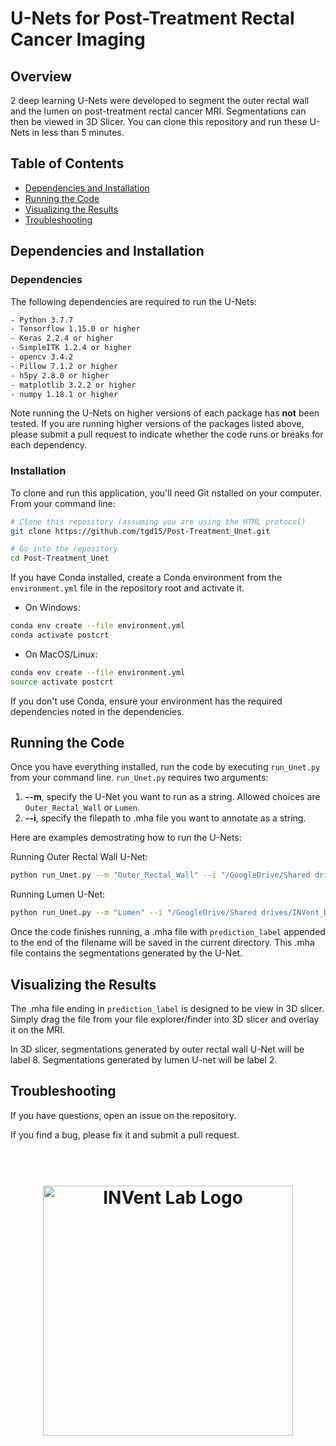 # U-Nets for Post-Treatment Rectal Cancer Imaging

## Overview

2 deep learning U-Nets were developed to segment the outer rectal wall and the lumen on post-treatment rectal cancer MRI. Segmentations can then be viewed in 3D Slicer. You can clone this repository and run these U-Nets in less than 5 minutes.

## Table of Contents

- [Dependencies and Installation](#installation)
- [Running the Code](#running-the-code)
- [Visualizing the Results](#visualizing-the-Results)
- [Troubleshooting](#troubleshooting)

## Dependencies and Installation <a name="installation"></a>

### Dependencies
The following dependencies are required to run the U-Nets:
```bash
- Python 3.7.7
- Tensorflow 1.15.0 or higher
- Keras 2.2.4 or higher
- SimpleITK 1.2.4 or higher
- opencv 3.4.2
- Pillow 7.1.2 or higher
- h5py 2.8.0 or higher
- matplotlib 3.2.2 or higher
- numpy 1.18.1 or higher
```

Note running the U-Nets on higher versions of each package has **not** been tested. If you are running higher versions of the packages listed above, please submit a pull request to indicate whether the code runs or breaks for each dependency.

### Installation

To clone and run this application, you'll need Git nstalled on your computer. From your command line:
```bash
# Clone this repository (assuming you are using the HTML protocol)
git clone https://github.com/tgd15/Post-Treatment_Unet.git

# Go into the repository
cd Post-Treatment_Unet

```

If you have Conda installed, create a Conda environment from the `environment.yml` file in the repository root and activate it.
- On Windows:
```bash
conda env create --file environment.yml
conda activate postcrt
```
- On MacOS/Linux:
```bash
conda env create --file environment.yml
source activate postcrt
```

If you don't use Conda, ensure your environment has the required dependencies noted in the dependencies.

## Running the Code

Once you have everything installed, run the code by executing `run_Unet.py` from your command line. `run_Unet.py` requires two arguments:

1. **--m**, specify the U-Net you want to run as a string. Allowed choices are `Outer_Rectal_Wall` or `Lumen`.
2. **--i**, specify the filepath to .mha file you want to annotate as a string.

Here are examples demostrating how to run the U-Nets:

Running Outer Rectal Wall U-Net:
```bash
python run_Unet.py --m "Outer_Rectal_Wall" --i "/GoogleDrive/Shared drives/INVent_Data/Rectal/newdata/UH/RectalCA145-2/RectalCA145-2_Post_Ax.mha"
```

Running Lumen U-Net:
```bash
python run_Unet.py --m "Lumen" --i "/GoogleDrive/Shared drives/INVent_Data/Rectal/newdata/UH/RectalCA145-2/RectalCA145-2_Post_Ax.mha"
```

Once the code finishes running, a .mha file with `prediction_label` appended to the end of the filename will be saved in the current directory. This .mha file contains the segmentations generated by the U-Net.

## Visualizing the Results

The .mha file ending in `prediction_label` is designed to be view in 3D slicer. Simply drag the file from your file explorer/finder into 3D slicer and overlay it on the MRI.

In 3D slicer, segmentations generated by outer rectal wall U-Net will be label 8. Segmentations generated by lumen U-net will be label 2.

## Troubleshooting

If you have questions, open an issue on the repository.

If you find a bug, please fix it and submit a pull request.

<h1 align="center">
  <br>
  <a href="https://engineering.case.edu/groups/inventlab/home"><img src="https://engineering.case.edu/groups/inventlab/sites/engineering.case.edu.groups.inventlab/files/invent_lab_logo_site_header.png" alt="INVent Lab Logo" width="400"></a>
</h1>
